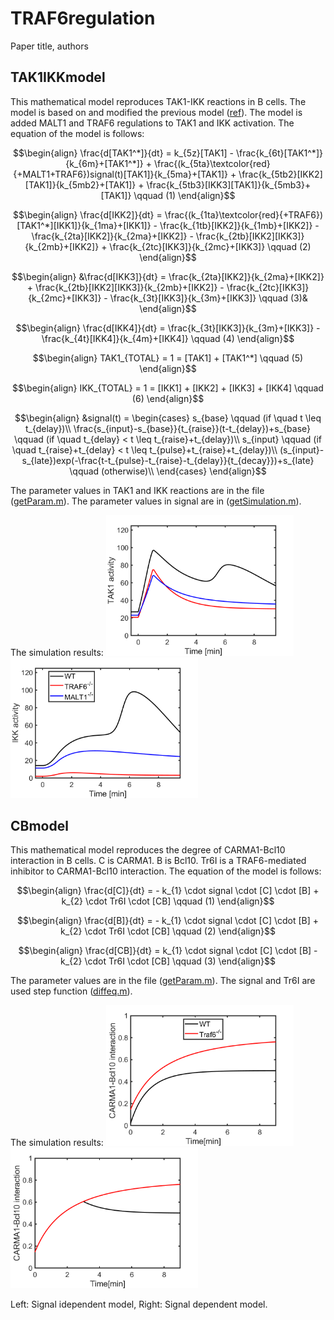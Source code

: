 # TRAF6regulation

Paper title, authors

## TAK1IKKmodel
This mathematical model reproduces TAK1-IKK reactions in B cells. The model is based on and modified the previous model ([ref](https://github.com/kntrinoue/Shinohara2014Science)). The model is added MALT1 and TRAF6 regulations to TAK1 and IKK activation. The equation of the model is follows:

```math
\begin{align} 
 \frac{d[TAK1^*]}{dt} = k_{5z}[TAK1] - \frac{k_{6t}[TAK1^*]}{k_{6m}+[TAK1^*]} + \frac{(k_{5ta}\textcolor{red}{+MALT1+TRAF6})signal(t)[TAK1]}{k_{5ma}+[TAK1]} + \frac{k_{5tb2}[IKK2][TAK1]}{k_{5mb2}+[TAK1]} + \frac{k_{5tb3}[IKK3][TAK1]}{k_{5mb3}+[TAK1]} \qquad   (1)
\end{align}
```
```math
\begin{align}
 \frac{d[IKK2]}{dt} = \frac{(k_{1ta}\textcolor{red}{+TRAF6})[TAK1^*][IKK1]}{k_{1ma}+[IKK1]} - \frac{k_{1tb}[IKK2]}{k_{1mb}+[IKK2]} - \frac{k_{2ta}[IKK2]}{k_{2ma}+[IKK2]} - \frac{k_{2tb}[IKK2][IKK3]}{k_{2mb}+[IKK2]} +  \frac{k_{2tc}[IKK3]}{k_{2mc}+[IKK3]} \qquad (2)
\end{align}
```
```math
\begin{align}
 &\frac{d[IKK3]}{dt} = \frac{k_{2ta}[IKK2]}{k_{2ma}+[IKK2]} + \frac{k_{2tb}[IKK2][IKK3]}{k_{2mb}+[IKK2]} - \frac{k_{2tc}[IKK3]}{k_{2mc}+[IKK3]} -   \frac{k_{3t}[IKK3]}{k_{3m}+[IKK3]} \qquad (3)&
\end{align}
```
```math
\begin{align}
 \frac{d[IKK4]}{dt} =  \frac{k_{3t}[IKK3]}{k_{3m}+[IKK3]}  -  \frac{k_{4t}[IKK4]}{k_{4m}+[IKK4]} \qquad (4)
\end{align}
```
```math
\begin{align}
 TAK1_{TOTAL} = 1 = [TAK1] + [TAK1^*] \qquad (5)
\end{align}
```
```math
\begin{align}
 IKK_{TOTAL} = 1 = [IKK1] + [IKK2] + [IKK3] + [IKK4] \qquad (6)
\end{align}
```


```math
\begin{align}
 &signal(t) = 
\begin{cases}
s_{base} \qquad  (if  \quad t \leq t_{delay})\\
\frac{s_{input}-s_{base}}{t_{raise}}(t-t_{delay})+s_{base}  \qquad (if \quad  t_{delay} < t \leq t_{raise}+t_{delay})\\
s_{input}  \qquad  (if \quad  t_{raise}+t_{delay} < t \leq t_{pulse}+t_{raise}+t_{delay})\\
(s_{input}-s_{late})exp(-\frac{t-t_{pulse}-t_{raise}-t_{delay}}{t_{decay}})+s_{late}  \qquad (otherwise)\\
\end{cases}
\end{align}
```

The parameter values in TAK1 and IKK reactions are in the file ([getParam.m](https://github.com/kntrinoue/TRAF6regulation/blob/main/TAK1IKKmodel/getParam.m)). The parameter values in signal are in ([getSimulation.m](https://github.com/kntrinoue/TRAF6regulation/blob/main/TAK1IKKmodel/getSimulation.m)).

The simulation results:
<img src="https://github.com/kntrinoue/TRAF6regulation/blob/main/TAK1IKKmodel/TAK1.png" width="300">
<img src="https://github.com/kntrinoue/TRAF6regulation/blob/main/TAK1IKKmodel/IKK.png" width="300">


## CBmodel
This mathematical model reproduces the degree of CARMA1-Bcl10 interaction in B cells. C is CARMA1. B is Bcl10. Tr6I is a TRAF6-mediated inhibitor to CARMA1-Bcl10 interaction. The equation of the model is follows:


```math
\begin{align}
 \frac{d[C]}{dt} =  - k_{1} \cdot signal \cdot [C] \cdot [B] +  k_{2} \cdot Tr6I \cdot [CB] \qquad (1)
\end{align}
```
```math
\begin{align}
 \frac{d[B]}{dt} =  - k_{1} \cdot signal \cdot [C] \cdot [B] +  k_{2} \cdot Tr6I \cdot [CB] \qquad (2)
\end{align}
```
```math
\begin{align}
 \frac{d[CB]}{dt} =  k_{1} \cdot signal \cdot [C] \cdot [B] -  k_{2} \cdot Tr6I \cdot [CB] \qquad (3)
\end{align}
```

The parameter values  are in the file ([getParam.m](https://github.com/kntrinoue/TRAF6regulation/blob/main/CBmodel/getParam.m)). The signal and Tr6I are used step function ([diffeq.m](https://github.com/kntrinoue/TRAF6regulation/blob/main/CBmodel/diffeq.m)).


The simulation results:
<img src="https://github.com/kntrinoue/TRAF6regulation/blob/main/CBmodel/signalindependentCB.png" width="300">
<img src="https://github.com/kntrinoue/TRAF6regulation/blob/main/CBmodel/signaldependentCB.png" width="300">

Left: Signal idependent model, Right: Signal dependent model.

